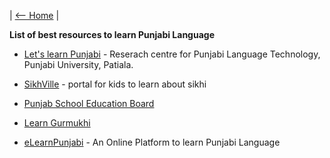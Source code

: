 | [<-- Home](https://amardeep0.github.io/learnPunjabi/) | 


**List of best resources to learn Punjabi Language**

- [Let's learn Punjabi](http://www.learnpunjabi.org/intro1.asp) - Reserach centre for Punjabi Language Technology, Punjabi University, Patiala.

- [SikhVille](http://sikhville.org/) - portal for kids to learn about sikhi

- [Punjab School Education Board](http://www.pseb.ac.in/)

- [Learn Gurmukhi](http://www.discoversikhism.com/punjabi/punjabi_gurmukhi_alphabet.html)

- [eLearnPunjabi](http://elearnpunjabi.com/) - An Online Platform to learn Punjabi Language

